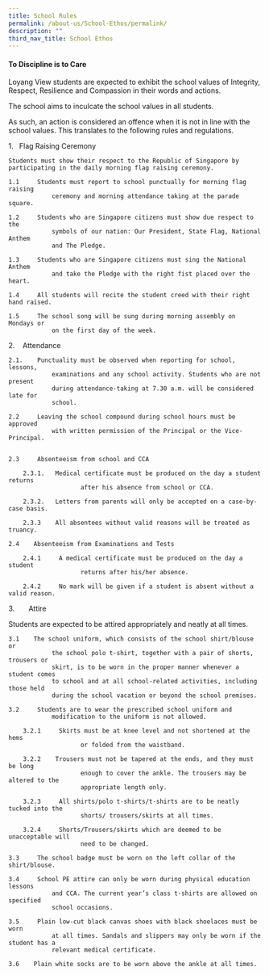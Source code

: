 ```yaml
---
title: School Rules
permalink: /about-us/School-Ethos/permalink/
description: ""
third_nav_title: School Ethos
---
```

   
#### **To Discipline is to Care**

Loyang View students are expected to exhibit the school values of Integrity, Respect, Resilience and Compassion in their words and actions.

The school aims to inculcate the school values in all students.

As such, an action is considered an offence when it is not in line with the school values. This translates to the following rules and regulations.

1.     Flag Raising Ceremony

	Students must show their respect to the Republic of Singapore by 
	participating in the daily morning flag raising ceremony.

	1.1     Students must report to school punctually for morning flag raising 
				ceremony and morning attendance taking at the parade square.

	1.2     Students who are Singapore citizens must show due respect to the 
				symbols of our nation: Our President, State Flag, National Anthem 
				and The Pledge.

	1.3     Students who are Singapore citizens must sing the National Anthem 
				and take the Pledge with the right fist placed over the heart.

	1.4     All students will recite the student creed with their right hand raised.

	1.5     The school song will be sung during morning assembly on Mondays or 
				on the first day of the week.
				
2.    Attendance

	2.1.    Punctuality must be observed when reporting for school, lessons, 
				examinations and any school activity. Students who are not present 
				during attendance-taking at 7.30 a.m. will be considered late for 
				school. 

	2.2     Leaving the school compound during school hours must be approved 
				with written permission of the Principal or the Vice-Principal.

       
	2.3     Absenteeism from school and CCA

		2.3.1.   Medical certificate must be produced on the day a student returns 
						after his absence from school or CCA.

		2.3.2.   Letters from parents will only be accepted on a case-by-case basis.

		2.3.3    All absentees without valid reasons will be treated as truancy.

	2.4    Absenteeism from Examinations and Tests

		2.4.1     A medical certificate must be produced on the day a student 
						returns after his/her absence.

		2.4.2     No mark will be given if a student is absent without a valid reason.

3.       Attire

Students are expected to be attired appropriately and neatly at all times.

	3.1    The school uniform, which consists of the school shirt/blouse or 
				the school polo t-shirt, together with a pair of shorts, trousers or 
				skirt, is to be worn in the proper manner whenever a student comes 
				to school and at all school-related activities, including those held 
				during the school vacation or beyond the school premises.

	3.2     Students are to wear the prescribed school uniform and
				modification to the uniform is not allowed.

		3.2.1     Skirts must be at knee level and not shortened at the hems
						or folded from the waistband.

		3.2.2    Trousers must not be tapered at the ends, and they must be long 
						enough to cover the ankle. The trousers may be altered to the 
						appropriate length only.

		3.2.3     All shirts/polo t-shirts/t-shirts are to be neatly tucked into the 
						shorts/ trousers/skirts at all times.

		3.2.4     Shorts/Trousers/skirts which are deemed to be unacceptable will 
						need to be changed.

	3.3     The school badge must be worn on the left collar of the shirt/blouse.

	3.4     School PE attire can only be worn during physical education lessons 
				and CCA. The current year’s class t-shirts are allowed on specified 
				school occasions.

	3.5     Plain low-cut black canvas shoes with black shoelaces must be worn 
				at all times. Sandals and slippers may only be worn if the student has a 
				relevant medical certificate.

	3.6    Plain white socks are to be worn above the ankle at all times.

